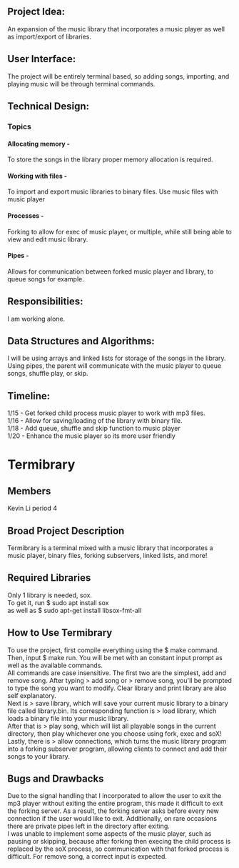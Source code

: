 ## Project Idea: 
An expansion of the music library that incorporates a music player as well as import/export of libraries.
## User Interface:
The project will be entirely terminal based, so adding songs, importing, and playing music will be through terminal commands.
## Technical Design:
### Topics
#### Allocating memory -
To store the songs in the library proper memory allocation is required.
#### Working with files -
To import and export music libraries to binary files. Use music files with music player
#### Processes -
Forking to allow for exec of music player, or multiple, while still being able to view and edit music library.
#### Pipes -
Allows for communication between forked music player and library, to queue songs for example.
## Responsibilities:
I am working alone.
## Data Structures and Algorithms:
I will be using arrays and linked lists for storage of the songs in the library. Using pipes, the parent will communicate with the music player to queue songs, shuffle play, or skip.
## Timeline:
1/15 - Get forked child process music player to work with mp3 files.  
1/16 - Allow for saving/loading of the library with binary file.  
1/18 - Add queue, shuffle and skip function to music player  
1/20 - Enhance the music player so its more user friendly  
# Termibrary
## Members
Kevin Li period 4 
## Broad Project Description
Termibrary is a terminal mixed with a music library that incorporates a music player, binary files, forking subservers, linked lists, and more!
## Required Libraries
Only 1 library is needed, sox.  
To get it, run $ sudo apt install sox  
as well as $ sudo apt-get install libsox-fmt-all  
## How to Use Termibrary
To use the project, first compile everything using the $ make command. Then, input $ make run. You will be met with an constant input prompt as well as the available commands.  
All commands are case insensitive. The first two are the simplest, add and remove song. After typing > add song or > remove song, you'll be prompted to type the song you want to modify. Clear library and print library are also self explanatory.  
Next is > save library, which will save your current music library to a binary file called library.bin. Its corresponding function is > load library, which loads a binary file into your music library.  
After that is > play song, which will list all playable songs in the current directory, then play whichever one you choose using fork, exec and soX!  
Lastly, there is > allow connections, which turns the music library program into a forking subserver program, allowing clients to connect and add their songs to your library.
## Bugs and Drawbacks
Due to the signal handling that I incorporated to allow the user to exit the mp3 player without exiting the entire program, this made it difficult to exit the forking server. As a result, the forking server asks before every new connection if the user would like to exit. Additionally, on rare occasions there are private pipes left in the directory after exiting.  
I was unable to implement some aspects of the music player, such as pausing or skipping, because after forking then execing the child process is replaced by the soX process, so communication with that forked process is difficult.
For remove song, a correct input is expected.